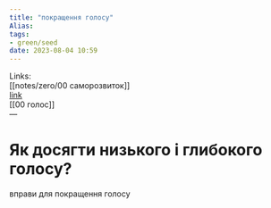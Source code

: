 ```yaml
---
title: "покращення голосу"
Alias: 
tags:
- green/seed
date: 2023-08-04 10:59
---
```

Links:  
[[notes/zero/00 саморозвиток]]  
[link](https://www.youtube.com/watch?v=wjj_oczXqQM&list=PLqBEhHZZeHYpnq-mfksU5vjnTCQfu_E98&index=1)  
[[00 голос]]  
—
# Як досягти низького і глибокого голосу?
вправи для покращення голосу

